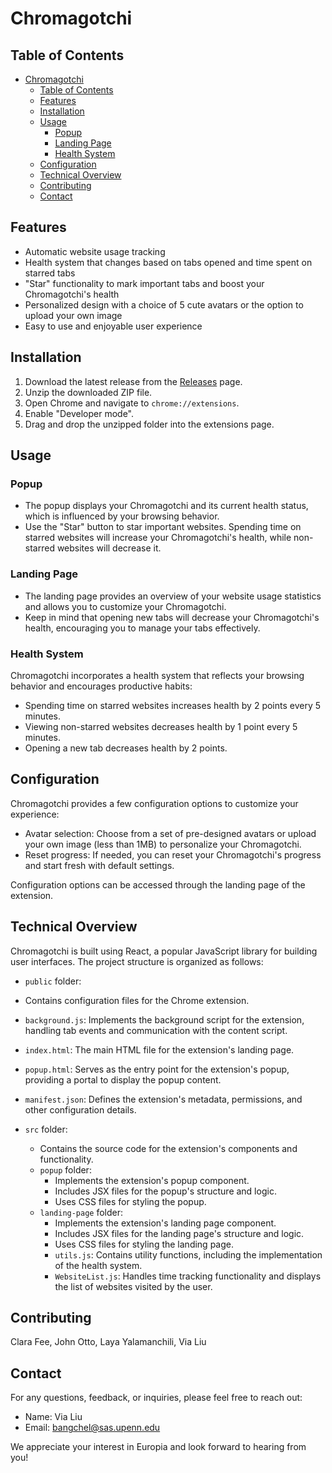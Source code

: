 # Chromagotchi

## Table of Contents

- [Chromagotchi](#chromagotchi)
  - [Table of Contents](#table-of-contents)
  - [Features](#features)
  - [Installation](#installation)
  - [Usage](#usage)
    - [Popup](#popup)
    - [Landing Page](#landing-page)
    - [Health System](#health-system)
  - [Configuration](#configuration)
  - [Technical Overview](#technical-overview)
  - [Contributing](#contributing)
  - [Contact](#contact)

## Features

- Automatic website usage tracking
- Health system that changes based on tabs opened and time spent on starred tabs
- "Star" functionality to mark important tabs and boost your Chromagotchi's health
- Personalized design with a choice of 5 cute avatars or the option to upload your own image
- Easy to use and enjoyable user experience

## Installation

1. Download the latest release from the [Releases](http://google.com) page.
2. Unzip the downloaded ZIP file.
3. Open Chrome and navigate to `chrome://extensions`.
4. Enable "Developer mode".
5. Drag and drop the unzipped folder into the extensions page.

## Usage

### Popup

- The popup displays your Chromagotchi and its current health status, which is influenced by your browsing behavior.
- Use the "Star" button to star important websites. Spending time on starred websites will increase your Chromagotchi's health, while non-starred websites will decrease it.

### Landing Page

- The landing page provides an overview of your website usage statistics and allows you to customize your Chromagotchi.
- Keep in mind that opening new tabs will decrease your Chromagotchi's health, encouraging you to manage your tabs effectively.

### Health System

Chromagotchi incorporates a health system that reflects your browsing behavior and encourages productive habits:

- Spending time on starred websites increases health by 2 points every 5 minutes.
- Viewing non-starred websites decreases health by 1 point every 5 minutes.
- Opening a new tab decreases health by 2 points.

## Configuration

Chromagotchi provides a few configuration options to customize your experience:

- Avatar selection: Choose from a set of pre-designed avatars or upload your own image (less than 1MB) to personalize your Chromagotchi.
- Reset progress: If needed, you can reset your Chromagotchi's progress and start fresh with default settings.

Configuration options can be accessed through the landing page of the extension.

## Technical Overview

Chromagotchi is built using React, a popular JavaScript library for building user interfaces. The project structure is organized as follows:

- `public` folder:

 - Contains configuration files for the Chrome extension.
 - `background.js`: Implements the background script for the extension, handling tab events and communication with the content script.
 - `index.html`: The main HTML file for the extension's landing page.
 - `popup.html`: Serves as the entry point for the extension's popup, providing a portal to display the popup content.
 - `manifest.json`: Defines the extension's metadata, permissions, and other configuration details.

- `src` folder:
  - Contains the source code for the extension's components and functionality.
  - `popup` folder:
    - Implements the extension's popup component.
    - Includes JSX files for the popup's structure and logic.
    - Uses CSS files for styling the popup.
  - `landing-page` folder:
    - Implements the extension's landing page component.
    - Includes JSX files for the landing page's structure and logic.
    - Uses CSS files for styling the landing page.
    - `utils.js`: Contains utility functions, including the implementation of the health system.
    - `WebsiteList.js`: Handles time tracking functionality and displays the list of websites visited by the user.

## Contributing

Clara Fee, John Otto, Laya Yalamanchili, Via Liu

## Contact

For any questions, feedback, or inquiries, please feel free to reach out:

- Name: Via Liu
- Email: bangchel@sas.upenn.edu

We appreciate your interest in Europia and look forward to hearing from you!
